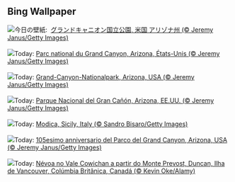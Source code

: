 ## Bing Wallpaper
![](https://www.bing.com/th?id=OHR.GrandCanyonWinter_JA-JP9819536991_UHD.jpg&w=1000)今日の壁紙: &nbsp;[グランドキャニオン国立公園, 米国 アリゾナ州 (© Jeremy Janus/Getty Images)](https://www.bing.com/th?id=OHR.GrandCanyonWinter_JA-JP9819536991_UHD.jpg)
<br><br/>
![](https://www.bing.com/th?id=OHR.GrandCanyonWinter_FR-FR2711943454_UHD.jpg&w=1000)Today: [Parc national du Grand Canyon, Arizona, États-Unis (© Jeremy Janus/Getty Images)](https://www.bing.com/th?id=OHR.GrandCanyonWinter_FR-FR2711943454_UHD.jpg)
<br><br/>
![](https://www.bing.com/th?id=OHR.GrandCanyonWinter_DE-DE6805018652_UHD.jpg&w=1000)Today: [Grand-Canyon-Nationalpark, Arizona, USA (© Jeremy Janus/Getty Images)](https://www.bing.com/th?id=OHR.GrandCanyonWinter_DE-DE6805018652_UHD.jpg)
<br><br/>
![](https://www.bing.com/th?id=OHR.GrandCanyonWinter_ES-ES1684306340_UHD.jpg&w=1000)Today: [Parque Nacional del Gran Cañón, Arizona, EE.UU. (© Jeremy Janus/Getty Images)](https://www.bing.com/th?id=OHR.GrandCanyonWinter_ES-ES1684306340_UHD.jpg)
<br><br/>
![](https://www.bing.com/th?id=OHR.ModicaItaly_EN-GB1957642559_UHD.jpg&w=1000)Today: [Modica, Sicily, Italy (© Sandro Bisaro/Getty Images)](https://www.bing.com/th?id=OHR.ModicaItaly_EN-GB1957642559_UHD.jpg)
<br><br/>
![](https://www.bing.com/th?id=OHR.GrandCanyonWinter_IT-IT9629342558_UHD.jpg&w=1000)Today: [105esimo anniversario del Parco del Grand Canyon, Arizona, USA (© Jeremy Janus/Getty Images)](https://www.bing.com/th?id=OHR.GrandCanyonWinter_IT-IT9629342558_UHD.jpg)
<br><br/>
![](https://www.bing.com/th?id=OHR.MtPrevostDuncan_PT-BR0029292582_UHD.jpg&w=1000)Today: [Névoa no Vale Cowichan a partir do Monte Prevost, Duncan, Ilha de Vancouver, Colúmbia Britânica, Canadá (© Kevin Oke/Alamy)](https://www.bing.com/th?id=OHR.MtPrevostDuncan_PT-BR0029292582_UHD.jpg)
<br><br/>
